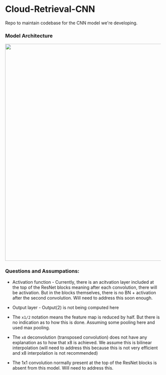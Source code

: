 # Cloud-Retrieval-CNN
Repo to maintain codebase for the CNN model we're developing.

### Model Architecture
<img src="https://www.mdpi.com/remotesensing/remotesensing-11-01962/article_deploy/html/images/remotesensing-11-01962-g009.png" width="700" height="700" align="middle">

### Questions and Assumpations:

* Activation function - Currently, there is an acitvation layer included at the top of the ResNet blocks meaning after each convolution, there will be activation. But in the blocks themselves, there is no BN + activation after the second convolution. Will need to address this soon enough.

* Output layer - Output(2) is not being computed here

* The `x1/2` notation means the feature map is reduced by half. But there is no indication as to how this is done. Assuming some pooling here and used max pooling.

* The `x8` deconvolution (transposed convolution) does not have any explanation as to how that x8 is achieved. We assume this is bilinear interpolation (will need to address this because this is not very efficient and x8 interpolation is not recommended)

* The 1x1 convolution normally present at the top of the ResNet blocks is absent from this model. Will need to address this.

